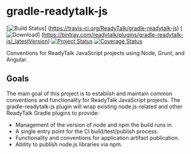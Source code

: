 gradle-readytalk-js
===================

[![Build Status](https://travis-ci.org/ReadyTalk/gradle-readytalk-js.svg?branch=master)] (https://travis-ci.org/ReadyTalk/gradle-readytalk-js)
[![Download](https://api.bintray.com/packages/readytalk/plugins/gradle-readytalk-js/images/download.svg)] (https://bintray.com/readytalk/plugins/gradle-readytalk-js/_latestVersion)
[![Project Status](http://stillmaintained.com/ReadyTalk/gradle-readytalk-js.png)](http://stillmaintained.com/ReadyTalk/gradle-readytalk-js)
[![Coverage Status](https://img.shields.io/coveralls/ReadyTalk/gradle-readytalk-js.svg)](https://coveralls.io/r/ReadyTalk/gradle-readytalk-js)

Conventions for ReadyTalk JavaScript projects using Node, Grunt, and Angular.

## Goals ##
The main goal of this project is to establish and maintain common conventions
and functionality for ReadyTalk JavaScript projects. The gradle-readytalk-js
plugin will wrap existing node.js-related and other ReadyTalk Gradle plugins
to provide:

- Management of the version of node and npm the build runs in.
- A single entry point for the CI build/test/publish process.
- Functionality and conventions for application artifact publication.
- Ability to publish node.js libraries via npm.
